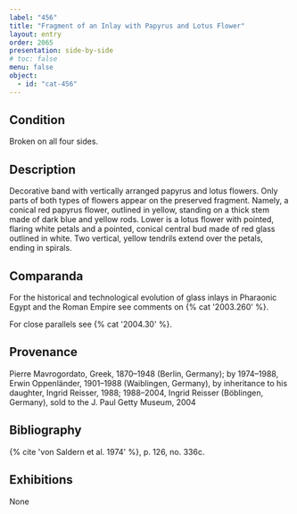```yaml
---
label: "456"
title: "Fragment of an Inlay with Papyrus and Lotus Flower"
layout: entry
order: 2065
presentation: side-by-side
# toc: false
menu: false
object:
  - id: "cat-456"
---
```


## Condition

Broken on all four sides.

## Description

Decorative band with vertically arranged papyrus and lotus flowers. Only parts of both types of flowers appear on the preserved fragment. Namely, a conical red papyrus flower, outlined in yellow, standing on a thick stem made of dark blue and yellow rods. Lower is a lotus flower with pointed, flaring white petals and a pointed, conical central bud made of red glass outlined in white. Two vertical, yellow tendrils extend over the petals, ending in spirals.

## Comparanda

For the historical and technological evolution of glass inlays in Pharaonic Egypt and the Roman Empire see comments on {% cat '2003.260' %}.

For close parallels see {% cat '2004.30' %}.

## Provenance

Pierre Mavrogordato, Greek, 1870–1948 (Berlin, Germany); by 1974–1988, Erwin Oppenländer, 1901–1988 (Waiblingen, Germany), by inheritance to his daughter, Ingrid Reisser, 1988; 1988–2004, Ingrid Reisser (Böblingen, Germany), sold to the J. Paul Getty Museum, 2004

## Bibliography

{% cite 'von Saldern et al. 1974' %}, p. 126, no. 336c.

## Exhibitions

None